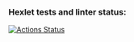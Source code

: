 ### Hexlet tests and linter status:
[![Actions Status](https://github.com/EsnyE/python-project-49/actions/workflows/hexlet-check.yml/badge.svg)](https://github.com/EsnyE/python-project-49/actions)